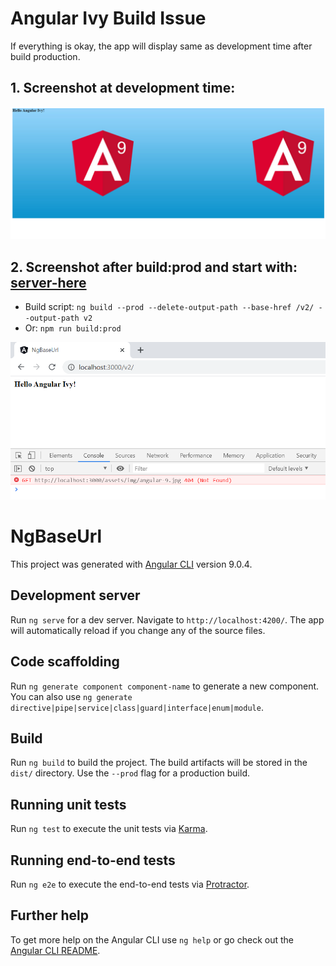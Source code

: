 # Angular Ivy Build Issue

If everything is okay, the app will display same as development time after build production.

## 1. Screenshot at development time:

![Web app screenshot](docs/Screenshot.png)

## 2. Screenshot after build:prod and start with: [server-here](https://www.npmjs.com/package/server-here)

* Build script: `ng build --prod --delete-output-path --base-href /v2/ --output-path v2`
* Or: `npm run build:prod`

![Web app screenshot at time build production](docs/Screenshot2.png)


# NgBaseUrl

This project was generated with [Angular CLI](https://github.com/angular/angular-cli) version 9.0.4.

## Development server

Run `ng serve` for a dev server. Navigate to `http://localhost:4200/`. The app will automatically reload if you change any of the source files.

## Code scaffolding

Run `ng generate component component-name` to generate a new component. You can also use `ng generate directive|pipe|service|class|guard|interface|enum|module`.

## Build

Run `ng build` to build the project. The build artifacts will be stored in the `dist/` directory. Use the `--prod` flag for a production build.

## Running unit tests

Run `ng test` to execute the unit tests via [Karma](https://karma-runner.github.io).

## Running end-to-end tests

Run `ng e2e` to execute the end-to-end tests via [Protractor](http://www.protractortest.org/).

## Further help

To get more help on the Angular CLI use `ng help` or go check out the [Angular CLI README](https://github.com/angular/angular-cli/blob/master/README.md).

